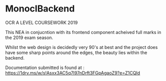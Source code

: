 # MonoclBackend



OCR A LEVEL COURSEWORK 2019

This NEA in conjucntion with its frontend component acheived full marks in the 2019 exam season.

Whilst the web design is decidedly very 90's at best and the project does have some sharp points around the edges, the beauty lies within the backend.

Documentation submitted is found at : https://1drv.ms/w/s!Asxx3AC5q7I97nDrft3FGpAgaoZ9?e=Z1CQId
